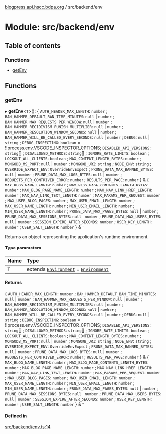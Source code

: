 [blogpress.api.hscc.bdpa.org](../README.md) / src/backend/env

# Module: src/backend/env

## Table of contents

### Functions

- [getEnv](src_backend_env.md#getenv)

## Functions

### getEnv

▸ **getEnv**<`T`\>(): { `AUTH_HEADER_MAX_LENGTH`: `number` ; `BAN_HAMMER_DEFAULT_BAN_TIME_MINUTES`: ``null`` \| `number` ; `BAN_HAMMER_MAX_REQUESTS_PER_WINDOW`: ``null`` \| `number` ; `BAN_HAMMER_RECIDIVISM_PUNISH_MULTIPLIER`: ``null`` \| `number` ; `BAN_HAMMER_RESOLUTION_WINDOW_SECONDS`: ``null`` \| `number` ; `BAN_HAMMER_WILL_BE_CALLED_EVERY_SECONDS`: ``null`` \| `number` ; `DEBUG`: ``null`` \| `string` ; `DEBUG_INSPECTING`: `boolean` = !!process.env.VSCODE\_INSPECTOR\_OPTIONS; `DISABLED_API_VERSIONS`: `string`[] ; `DISALLOWED_METHODS`: `string`[] ; `IGNORE_RATE_LIMITS`: `boolean` ; `LOCKOUT_ALL_CLIENTS`: `boolean` ; `MAX_CONTENT_LENGTH_BYTES`: `number` ; `MONGODB_MS_PORT`: ``null`` \| `number` ; `MONGODB_URI`: `string` ; `NODE_ENV`: `string` ; `OVERRIDE_EXPECT_ENV`: `OverrideEnvExpect` ; `PRUNE_DATA_MAX_BANNED_BYTES`: ``null`` \| `number` ; `PRUNE_DATA_MAX_LOGS_BYTES`: ``null`` \| `number` ; `REQUESTS_PER_CONTRIVED_ERROR`: `number` ; `RESULTS_PER_PAGE`: `number`  } & { `MAX_BLOG_NAME_LENGTH`: `number` ; `MAX_BLOG_PAGE_CONTENTS_LENGTH_BYTES`: `number` ; `MAX_BLOG_PAGE_NAME_LENGTH`: `number` ; `MAX_NAV_LINK_HREF_LENGTH`: `number` ; `MAX_NAV_LINK_TEXT_LENGTH`: `number` ; `MAX_PARAMS_PER_REQUEST`: `number` ; `MAX_USER_BLOG_PAGES`: `number` ; `MAX_USER_EMAIL_LENGTH`: `number` ; `MAX_USER_NAME_LENGTH`: `number` ; `MIN_USER_EMAIL_LENGTH`: `number` ; `MIN_USER_NAME_LENGTH`: `number` ; `PRUNE_DATA_MAX_PAGES_BYTES`: ``null`` \| `number` ; `PRUNE_DATA_MAX_SESSIONS_BYTES`: ``null`` \| `number` ; `PRUNE_DATA_MAX_USERS_BYTES`: ``null`` \| `number` ; `SESSION_EXPIRE_AFTER_SECONDS`: `number` ; `USER_KEY_LENGTH`: `number` ; `USER_SALT_LENGTH`: `number`  } & `T`

Returns an object representing the application's runtime environment.

#### Type parameters

| Name | Type |
| :------ | :------ |
| `T` | extends [`Environment`](lib_next_env.md#environment) = [`Environment`](lib_next_env.md#environment) |

#### Returns

{ `AUTH_HEADER_MAX_LENGTH`: `number` ; `BAN_HAMMER_DEFAULT_BAN_TIME_MINUTES`: ``null`` \| `number` ; `BAN_HAMMER_MAX_REQUESTS_PER_WINDOW`: ``null`` \| `number` ; `BAN_HAMMER_RECIDIVISM_PUNISH_MULTIPLIER`: ``null`` \| `number` ; `BAN_HAMMER_RESOLUTION_WINDOW_SECONDS`: ``null`` \| `number` ; `BAN_HAMMER_WILL_BE_CALLED_EVERY_SECONDS`: ``null`` \| `number` ; `DEBUG`: ``null`` \| `string` ; `DEBUG_INSPECTING`: `boolean` = !!process.env.VSCODE\_INSPECTOR\_OPTIONS; `DISABLED_API_VERSIONS`: `string`[] ; `DISALLOWED_METHODS`: `string`[] ; `IGNORE_RATE_LIMITS`: `boolean` ; `LOCKOUT_ALL_CLIENTS`: `boolean` ; `MAX_CONTENT_LENGTH_BYTES`: `number` ; `MONGODB_MS_PORT`: ``null`` \| `number` ; `MONGODB_URI`: `string` ; `NODE_ENV`: `string` ; `OVERRIDE_EXPECT_ENV`: `OverrideEnvExpect` ; `PRUNE_DATA_MAX_BANNED_BYTES`: ``null`` \| `number` ; `PRUNE_DATA_MAX_LOGS_BYTES`: ``null`` \| `number` ; `REQUESTS_PER_CONTRIVED_ERROR`: `number` ; `RESULTS_PER_PAGE`: `number`  } & { `MAX_BLOG_NAME_LENGTH`: `number` ; `MAX_BLOG_PAGE_CONTENTS_LENGTH_BYTES`: `number` ; `MAX_BLOG_PAGE_NAME_LENGTH`: `number` ; `MAX_NAV_LINK_HREF_LENGTH`: `number` ; `MAX_NAV_LINK_TEXT_LENGTH`: `number` ; `MAX_PARAMS_PER_REQUEST`: `number` ; `MAX_USER_BLOG_PAGES`: `number` ; `MAX_USER_EMAIL_LENGTH`: `number` ; `MAX_USER_NAME_LENGTH`: `number` ; `MIN_USER_EMAIL_LENGTH`: `number` ; `MIN_USER_NAME_LENGTH`: `number` ; `PRUNE_DATA_MAX_PAGES_BYTES`: ``null`` \| `number` ; `PRUNE_DATA_MAX_SESSIONS_BYTES`: ``null`` \| `number` ; `PRUNE_DATA_MAX_USERS_BYTES`: ``null`` \| `number` ; `SESSION_EXPIRE_AFTER_SECONDS`: `number` ; `USER_KEY_LENGTH`: `number` ; `USER_SALT_LENGTH`: `number`  } & `T`

#### Defined in

[src/backend/env.ts:14](https://github.com/nhscc/blogpress.api.hscc.bdpa.org/blob/742232e/src/backend/env.ts#L14)
